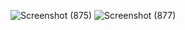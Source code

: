 ![Screenshot (875)](https://github.com/Yash084/AI-Image-Generator/assets/91718061/dc66fbfb-0605-4de2-810c-f63c8ee7cd2a)
![Screenshot (877)](https://github.com/Yash084/AI-Image-Generator/assets/91718061/4c0d1ff9-47cf-4eca-ad03-72d9b8ba8238)
